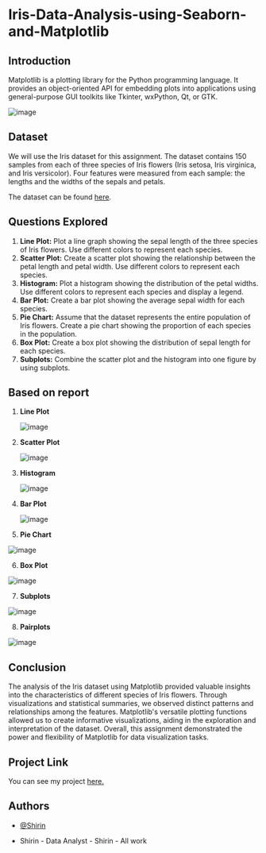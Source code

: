 # Iris-Data-Analysis-using-Seaborn-and-Matplotlib
                    

## Introduction

Matplotlib is a plotting library for the Python programming language. It provides an object-oriented API for embedding plots into applications using general-purpose GUI toolkits like Tkinter, wxPython, Qt, or GTK.

![image](https://github.com/Shirin997/Iris-Data-Analysis-Using-Seaborn-And-Matplotlib/assets/157870774/1bad08e1-0418-4195-9e6b-279c896ed643)



## Dataset

We will use the Iris dataset for this assignment. The dataset contains 150 samples from each of three species of Iris flowers (Iris setosa, Iris virginica, and Iris versicolor). Four features were measured from each sample: the lengths and the widths of the sepals and petals.

The dataset can be found [here](https://www.kaggle.com/datasets/vikrishnan/boston-house-prices).

## Questions Explored

1. **Line Plot:** Plot a line graph showing the sepal length of the three species of Iris flowers. Use different colors to represent each species.
2. **Scatter Plot:** Create a scatter plot showing the relationship between the petal length and petal width. Use different colors to represent each species.
3. **Histogram:** Plot a histogram showing the distribution of the petal widths. Use different colors to represent each species and display a legend.
4. **Bar Plot:** Create a bar plot showing the average sepal width for each species.
5. **Pie Chart:** Assume that the dataset represents the entire population of Iris flowers. Create a pie chart showing the proportion of each species in the population.
6. **Box Plot:** Create a box plot showing the distribution of sepal length for each species.
7. **Subplots:** Combine the scatter plot and the histogram into one figure by using subplots.

## Based on report 

1. **Line Plot**
 
   ![image](https://github.com/Shirin997/Iris-Data-Analysis-Using-Seaborn-And-Matplotlib/assets/157870774/6c851778-d5ec-4b2b-b765-928faa2c6126)



3. **Scatter Plot**

   ![image](https://github.com/Shirin997/Iris-Data-Analysis-Using-Seaborn-And-Matplotlib/assets/157870774/30efe70e-ec53-4057-ac64-942d11621420)



4. **Histogram**

   ![image](https://github.com/Shirin997/Iris-Data-Analysis-Using-Seaborn-And-Matplotlib/assets/157870774/e78fbc42-87a5-4fa5-bfa5-bc3d86a1fc46)



4. **Bar Plot**

   ![image](https://github.com/Shirin997/Iris-Data-Analysis-Using-Seaborn-And-Matplotlib/assets/157870774/e44e6ed5-cdf9-435b-ae69-b033a54bdf55)


6. **Pie Chart**

![image](https://github.com/Shirin997/Iris-Data-Analysis-Using-Seaborn-And-Matplotlib/assets/157870774/a1439672-7319-410d-ba01-4586720ab3c4)



6. **Box Plot**

![image](https://github.com/Shirin997/Iris-Data-Analysis-Using-Seaborn-And-Matplotlib/assets/157870774/7819bb8f-138a-4a6b-9752-0662a685911d)



7. **Subplots**

![image](https://github.com/Shirin997/Iris-Data-Analysis-Using-Seaborn-And-Matplotlib/assets/157870774/8f3b3c0b-0675-4ea4-94f5-105beace467d)


8.  **Pairplots**

![image](https://github.com/Shirin997/Iris-Data-Analysis-Using-Seaborn-And-Matplotlib/assets/157870774/797b00da-6484-4d6c-9ac3-5c7d2bfb5946)


## Conclusion
The analysis of the Iris dataset using Matplotlib provided valuable insights into the characteristics of different species of Iris flowers. Through visualizations and statistical summaries, we observed distinct patterns and relationships among the features. Matplotlib's versatile plotting functions allowed us to create informative visualizations, aiding in the exploration and interpretation of the dataset. Overall, this assignment demonstrated the power and flexibility of Matplotlib for data visualization tasks.
## Project Link 

You can see my project [here.](https://github.com/Ajaj583/Iris-Data-Analysis-using-Seaborn-and-Matplotlib/blob/main/Iris_Dataset_Analysis%20Using%20seabon%20and%20matplotlib.ipynb)
## Authors

- [@Shirin](https://github.com/Shirin997)

- Shirin - Data Analyst - Shirin - All work
